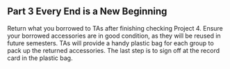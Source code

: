 ## Part 3 Every End is a New Beginning

Return what you borrowed to TAs after finishing checking Project 4. Ensure your borrowed accessories are in good condition, as they will be reused in future semesters. TAs will provide a handy plastic bag for each group to pack up the returned accessories. The last step is to sign off at the record card in the plastic bag.
